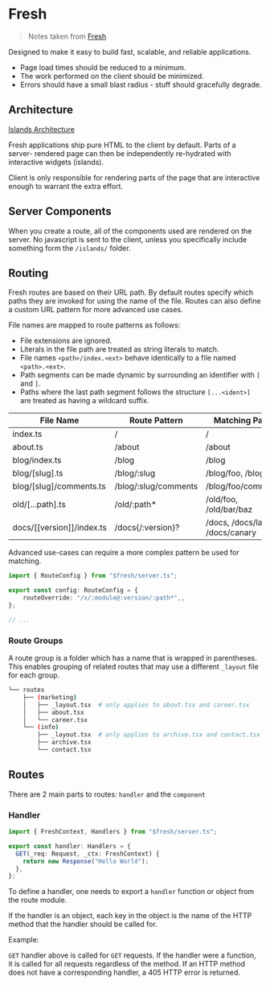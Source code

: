 # Fresh

> Notes taken from [Fresh](https://fresh.deno.dev/docs/concepts/routing)

Designed to make it easy to build fast, scalable, and reliable applications.

* Page load times should be reduced to a minimum.
* The work performed on the client should be minimized.
* Errors should have a small blast radius - stuff should gracefully degrade.

## Architecture

[Islands Architecture](./fresh.md)

Fresh applications ship pure HTML to the client by default. Parts of a server-
rendered page can then be independently re-hydrated with interactive widgets
(islands).

Client is only responsible for rendering parts of the page that are interactive
enough to warrant the extra effort.

## Server Components

When you create a route, all of the components used are rendered on the server.
No javascript is sent to the client, unless you specifically include something
form the `/islands/` folder.

## Routing

Fresh routes are based on their URL path. By default routes specify which paths
they are invoked for using the name of the file. Routes can also define a
custom URL pattern for more advanced use cases.

File names are mapped to route patterns as follows:

* File extensions are ignored.
* Literals in the file path are treated as string literals to match.
* File names `<path>/index.<ext>` behave identically to a file named
`<path>.<ext>`.
* Path segments can be made dynamic by surrounding an identifier with
`[` and `]`.
* Paths where the last path segment follows the structure `[...<ident>]` are
treated as having a wildcard suffix.

| File Name                 | Route Pattern        | Matching Paths            |
|---------------------------|----------------------|---------------------------|
| index.ts                  | /                    | /                         |
| about.ts                  | /about               | /about                    |
| blog/index.ts             | /blog                | /blog                     |
| blog/[slug].ts            | /blog/:slug          | /blog/foo, /blog/bar      |
| blog/[slug]/comments.ts   | /blog/:slug/comments | /blog/foo/comments        |
| old/[...path].ts          | /old/:path*          | /old/foo, /old/bar/baz    |
| docs/[[version]]/index.ts | /docs{/:version}?    | /docs, /docs/latest, /docs/canary |

Advanced use-cases can require a more complex pattern be used for matching.

``` ts
import { RouteConfig } from "$fresh/server.ts";

export const config: RouteConfig = {
    routeOverride: "/x/:module@:version/:path*",,
};

// ...
```

### Route Groups

A route group is a folder which has a name that is wrapped in parentheses. This
enables grouping of related routes that may use a different `_layout` file for
each group.

``` bash
└── routes
    ├── (marketing)
    │   ├── _layout.tsx  # only applies to about.tsx and career.tsx
    │   ├── about.tsx
    │   └── career.tsx
    └── (info)
        ├── _layout.tsx  # only applies to archive.tsx and contact.tsx
        ├── archive.tsx
        └── contact.tsx
```

## Routes

There are 2 main parts to routes: `handler` and the `component`

### Handler

``` ts
import { FreshContext, Handlers } from "$fresh/server.ts";

export const handler: Handlers = {
  GET(_req: Request, _ctx: FreshContext) {
    return new Response("Hello World");
  },
};
```

To define a handler, one needs to export a `handler` function or object from the
route module.

If the handler is an object, each key in the object is the name of the HTTP
method that the handler should be called for.

Example:

`GET` handler above is called for `GET` requests. If the handler were a
function, it is called for all requests regardless of the method. If an HTTP
method does not have a corresponding handler, a 405 HTTP error is returned.
